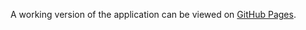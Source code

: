 
A working version of the application can be viewed on [GitHub Pages](https://olenakop3.github.io/Movie-app-with-react/).

